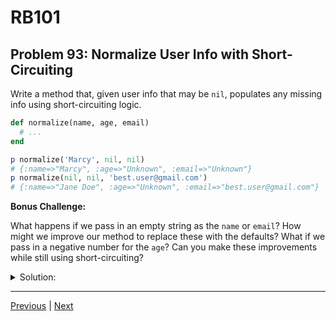 # RB101
## Problem 93: Normalize User Info with Short-Circuiting

Write a method that, given user info that may be `nil`, populates any missing info using short-circuiting logic.

```ruby
def normalize(name, age, email)
  # ...
end

p normalize('Marcy', nil, nil)
# {:name=>"Marcy", :age=>"Unknown", :email=>"Unknown"}
p normalize(nil, nil, 'best.user@gmail.com')
# {:name=>"Jane Doe", :age=>"Unknown", :email=>"best.user@gmail.com"}
```

**Bonus Challenge:**

What happens if we pass in an empty string as the `name` or `email`? How might we improve our method to replace these with the defaults? What if we pass in a negative number for the `age`? Can you make these improvements while still using short-circuiting?

<details>
<summary>Solution:</summary>

**Basic solution:**

```ruby
def normalize(name, age, email)
  {
    name: name || "Jane Doe",
    age: age || "Unknown",
    email: email || "Unknown"
  }
end

p normalize('Marcy', nil, nil)
# => {:name=>"Marcy", :age=>"Unknown", :email=>"Unknown"}

p normalize(nil, nil, 'best.user@gmail.com')
# => {:name=>"Jane Doe", :age=>"Unknown", :email=>"best.user@gmail.com"}
```

**Bonus Challenge:**

The problem with empty strings: In Ruby, `""` is truthy, so `"" || "default"` returns `""`, not the default.

**Improved version:**

```ruby
def normalize(name, age, email)
  # Handle empty strings by checking if they're empty
  normalized_name = (name && name != '') ? name : "Jane Doe"
  normalized_email = (email && email != '') ? email : "Unknown"
  
  # Handle negative ages
  normalized_age = (age && age >= 0) ? age : "Unknown"
  
  {
    name: normalized_name,
    age: normalized_age,
    email: normalized_email
  }
end

# Test cases:
p normalize('Marcy', nil, nil)
# => {:name=>"Marcy", :age=>"Unknown", :email=>"Unknown"}

p normalize('', -5, '')
# => {:name=>"Jane Doe", :age=>"Unknown", :email=>"Unknown"}

p normalize('John', 0, 'john@email.com')
# => {:name=>"John", :age=>0, :email=>"john@email.com"}
```

**Using short-circuiting more:**

```ruby
def normalize(name, age, email)
  {
    name: (name && !name.empty? && name) || "Jane Doe",
    age: (age && age >= 0 && age) || "Unknown",
    email: (email && !email.empty? && email) || "Unknown"
  }
end
```

**How this works:**
- `name && !name.empty? && name`: Returns `name` if it exists and isn't empty, otherwise `false`/`nil`
- `(...) || "Jane Doe"`: If left side is falsy, return default

**Alternative using helper method:**

```ruby
def normalize(name, age, email)
  {
    name: default_if_blank(name, "Jane Doe"),
    age: default_if_invalid_age(age, "Unknown"),
    email: default_if_blank(email, "Unknown")
  }
end

def default_if_blank(value, default)
  value && value != '' ? value : default
end

def default_if_invalid_age(value, default)
  value && value >= 0 ? value : default
end
```

</details>

---

[Previous](92.md) | [Next](94.md)

